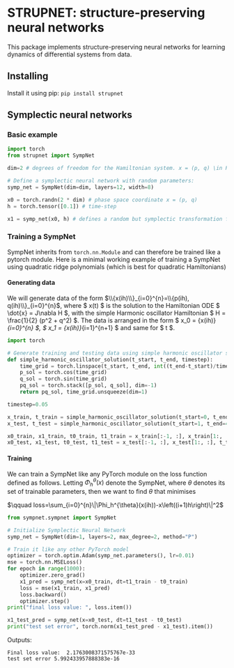 # STRUPNET: structure-preserving neural networks

This package implements structure-preserving neural networks for learning dynamics of differential systems from data. 

## Installing 
Install it using pip: ```pip install strupnet```

## Symplectic neural networks

### Basic example
```python 
import torch
from strupnet import SympNet

dim=2 # degrees of freedom for the Hamiltonian system. x = (p, q) \in R^{2*dim}

# Define a symplectic neural network with random parameters:
symp_net = SympNet(dim=dim, layers=12, width=8)

x0 = torch.randn(2 * dim) # phase space coordinate x = (p, q) 
h = torch.tensor([0.1]) # time-step 

x1 = symp_net(x0, h) # defines a random but symplectic transformation from x to X
```

### Training a SympNet
SympNet inherits from ```torch.nn.Module``` and can therefore be trained like a pytorch module.  Here is a minimal working example of training a SympNet using quadratic ridge polynomials (which is best for quadratic Hamiltonians)

#### Generating data
We will generate data of the form $`\\{x(ih)\\}_{i=0}^{n}=\\{p(ih), q(ih)\\}_{i=0}^{n}`$, where $ x(t) $ is the solution to the Hamiltonian ODE $ \dot{x} = J\nabla H $, with the simple Harmonic oscillator Hamiltonian $ H = \frac{1}{2} (p^2 + q^2) $. The data is arranged in the form $ x_0 = \{x(ih)\}_{i=0}^{n} $, $ x_1 = \{x(ih)\}_{i=1}^{n+1} $ and same for $ t $. 
```python 
import torch 

# Generate training and testing data using simple harmonic oscillator solution
def simple_harmonic_oscillator_solution(t_start, t_end, timestep):
    time_grid = torch.linspace(t_start, t_end, int((t_end-t_start)/timestep)+1)
    p_sol = torch.cos(time_grid)
    q_sol = torch.sin(time_grid)
    pq_sol = torch.stack([p_sol, q_sol], dim=-1)
    return pq_sol, time_grid.unsqueeze(dim=1)

timestep=0.05

x_train, t_train = simple_harmonic_oscillator_solution(t_start=0, t_end=1, timestep=timestep)
x_test, t_test = simple_harmonic_oscillator_solution(t_start=1, t_end=4, timestep=timestep)

x0_train, x1_train, t0_train, t1_train = x_train[:-1, :], x_train[1:, :], t_train[:-1, :], t_train[1:, :]
x0_test, x1_test, t0_test, t1_test = x_test[:-1, :], x_test[1:, :], t_test[:-1, :], t_test[1:, :]
```
#### Training
We can train a SympNet like any PyTorch module on the loss function defined as follows. Letting $\Phi_h^{\theta}(x)$ denote the SympNet, where $\theta$ denotes its set of trainable parameters, then we want to find $\theta$ that minimises 

$\qquad loss=\sum_{i=0}^{n}\|\Phi_h^{\theta}(x(ih))-x\left((i+1)h\right)\|^2$

```python
from sympnet.sympnet import SympNet

# Initialize Symplectic Neural Network
symp_net = SympNet(dim=1, layers=2, max_degree=2, method="P")

# Train it like any other PyTorch model
optimizer = torch.optim.Adam(symp_net.parameters(), lr=0.01)
mse = torch.nn.MSELoss()
for epoch in range(1000):
    optimizer.zero_grad()    
    x1_pred = symp_net(x=x0_train, dt=t1_train - t0_train)
    loss = mse(x1_train, x1_pred)
    loss.backward()
    optimizer.step()
print("final loss value: ", loss.item())

x1_test_pred = symp_net(x=x0_test, dt=t1_test - t0_test)
print("test set error", torch.norm(x1_test_pred - x1_test).item())
```
Outputs:
```
Final loss value:  2.1763008371575767e-33
test set error 5.992433957888383e-16
```


<!-- # Contributing:

To add your own ```SympNet``` method/layer, do the following: 
- Create a new branch.
- Add a file to the ```sympnet/layers``` folder. Call it, for example, ```sympnet/layers/NEW_LAYER.py``` where NEW_LAYER is an abbreviation to the methods name (ideally no longer than a couple of letters). 
- In ```sympnet/layers/NEW_LAYER.py``` define a ```Layer``` class that inherits from ```torch.nn.Module```. 
- Define the forward method to accept an input of the form ```p, q, h``` and return the tuple ```p, q``` where ```p``` and ```q``` are of type ```torch.Tensor``` and shape ```(dim, )``` or ```(nbatch, dim)``` and ```h``` of shape ```(1, )``` or ```(nbatch, 1)```. 
- Add ```"NEW_LAYER"``` to the ```ALLOWED_METHODS``` list in ```sympnet.py```.
- Check that it passes the unit tests by running ```python -m pytest``` (Note that the tests will automatically test your new layer if it is added to ```ALLOWED_METHODS```). This tests for things like valid implementation and whether it is symplectic or not. 
- Create a pull request to the main branch. 

Otherwise, any contribution is appreciated! -->